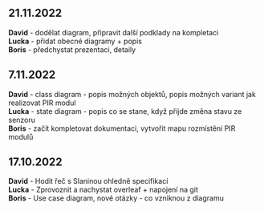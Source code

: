 ## 21.11.2022

**David** - dodělat diagram, připravit další podklady na kompletaci<br>
**Lucka** - přidat obecné diagramy + popis<br>
**Boris** - předchystat prezentaci, detaily<br>

## 7.11.2022

**David** - class diagram - popis možných objektů, popis možných variant jak realizovat PIR modul<br>
**Lucka** - state diagram - popis co se stane, když příjde změna stavu ze senzoru<br>
**Boris** - začít kompletovat dokumentaci, vytvořit mapu rozmístění PIR modulů<br>


## 17.10.2022

**David** - Hodit řeč s Slaninou ohledně specifikací<br>
**Lucka** - Zprovoznit a nachystat overleaf + napojení na git<br>
**Boris** - Use case diagram, nové otázky - co vzniknou z diagramu
